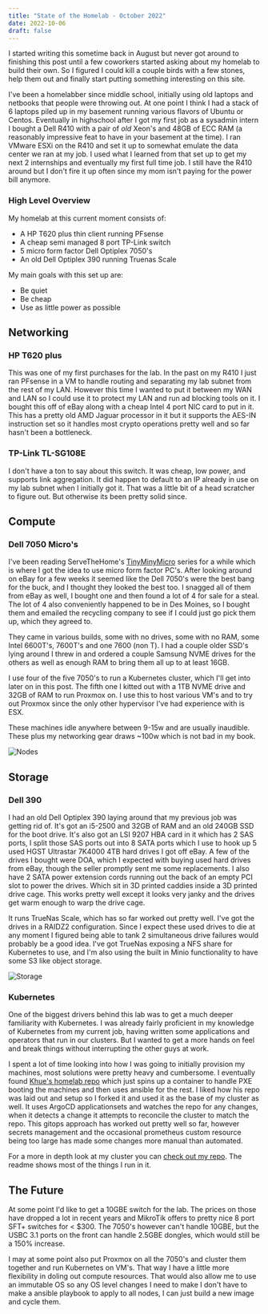 ```yaml
---
title: "State of the Homelab - October 2022"
date: 2022-10-06
draft: false
---
```


I started writing this sometime back in August but never got around to finishing this post until
a few coworkers started asking about my homelab to build their own. So I figured I could kill a
couple birds with a few stones, help them out and finally start putting something interesting
on this site.

I've been a homelabber since middle school, initially using old laptops and netbooks that people
were throwing out. At one point I think I had a stack of 6 laptops piled up in my basement running
various flavors of Ubuntu or Centos. Eventually in highschool after I got my first job as a sysadmin
intern I bought a Dell R410 with a pair of *old* Xeon's and 48GB of ECC RAM (a reasonably impressive feat
to have in your basement at the time). I ran VMware ESXi on the R410 and set it up to somewhat emulate
the data center we ran at my job. I used what I learned from that set up to get my next 2 
internships and eventually my first full time job. I still have the R410 around but I don't fire it
up often since my mom isn't paying for the power bill anymore. 

### High Level Overview
My homelab at this current moment consists of:
 - A HP T620 plus thin client running PFsense
 - A cheap semi managed 8 port TP-Link switch
 - 5 micro form factor Dell Optiplex 7050's
 - An old Dell Optiplex 390 running Truenas Scale

My main goals with this set up are:
 - Be quiet
 - Be cheap
 - Use as little power as possible

## Networking
### HP T620 plus
This was one of my first purchases for the lab. In the past on my R410 I just ran PFsense in a VM to handle
routing and separating my lab subnet from the rest of my LAN. However this time I wanted to put it between 
my WAN and LAN so I could use it to protect my LAN and run ad blocking tools on it. I bought this off of
eBay along with a cheap Intel 4 port NIC card to put in it. This has a pretty old AMD Jaguar processor in it
but it supports the AES-IN instruction set so it handles most crypto operations pretty well and so far hasn't
been a bottleneck. 

### TP-Link TL-SG108E
I don't have a ton to say about this switch. It was cheap, low power, and supports link aggregation.
It did happen to default to an IP already in use on my lab subnet when I initially got it. That was a little
bit of a head scratcher to figure out. But otherwise its been pretty solid since.

## Compute
### Dell 7050 Micro's
I've been reading ServeTheHome's [TinyMinyMicro](https://www.servethehome.com/tag/tinyminimicro/) 
series for a while which is where I got the idea to use micro form factor PC's. After looking around 
on eBay for a few weeks it seemed like the Dell 7050's were the best bang for the buck, and I thought 
they looked the best too. I snagged all of them from eBay as well, I bought one
and then found a lot of 4 for sale for a steal. The lot of 4 also conveniently happened to be in Des Moines, so I 
bought them and emailed the recycling company to see if I could just go pick them up, which they agreed to.

They came in various builds, some with no drives, some with no RAM, some Intel 6600T's, 7600T's and one 7600 (non T). 
I had a couple older SSD's lying around I threw in and ordered a couple Samsung NVME drives for the others as well 
as enough RAM to bring them all up to at least 16GB.

I use four of the five 7050's to run a Kubernetes cluster, which I'll get into later on in this post.
The fifth one I kitted out with a 1TB NVME drive and 32GB of RAM to run Proxmox on. I use this to host various VM's
and to try out Proxmox since the only other hypervisor I've had experience with is ESX.

These machines idle anywhere between 9-15w and are usually inaudible. These plus my networking gear draws ~100w which
is not bad in my book.

![Nodes](/images/nodes.jpeg)

## Storage
### Dell 390
I had an old Dell Optiplex 390 laying around that my previous job was getting rid of. It's got an i5-2500 and 
32GB of RAM and an old 240GB SSD for the boot drive. It's also got an LSI 9207 HBA card in it which has 2 SAS ports,
I split those SAS ports out into 8 SATA ports which I use to hook up 5 used HGST Ultrastar 7K4000 4TB hard drives I got
off eBay. A few of the drives I bought were DOA, which I expected with buying used hard drives from eBay, though the 
seller promptly sent me some replacements. I also have 2 SATA power extension cords running out the back of an empty 
PCI slot to power the drives. Which sit in 3D printed caddies inside a 3D printed drive cage. This works pretty well 
except it looks very janky and the drives get warm enough to warp the drive cage. 

It runs TrueNas Scale, which has so far worked out pretty well. I've got the drives in a RAIDZ2 configuration.
Since I expect these used drives to die at any moment I figured being able to tank 2 simultaneous drive failures 
would probably be a good idea. I've got TrueNas exposing a NFS share for Kubernetes to use, and I'm also using the 
built in Minio functionality to have some S3 like object storage.

![Storage](/images/storage.jpeg)

### Kubernetes
One of the biggest drivers behind this lab was to get a much deeper familiarity with Kubernetes. I was already fairly 
proficient in my knowledge of Kubernetes from my current job, having written some applications and operators that 
run in our clusters. But I wanted to get a more hands on feel and break things without interrupting the other guys
at work. 

I spent a lot of time looking into how I was going to initially provision my machines, most solutions were pretty heavy
and cumbersome. I eventually found [Khue's homelab repo](https://github.com/khuedoan/homelab) which just spins up a 
container to handle PXE booting the machines and then uses ansible for the rest. I liked how his repo was laid out 
and setup so I forked it and used it as the base of my cluster as well. It uses ArgoCD applicationsets and watches
the repo for any changes, when it detects a change it attempts to reconcile the cluster to match the repo. This gitops
approach has worked out pretty well so far, however secrets management and the occasional prometheus custom resource
being too large has made some changes more manual than automated. 

For a more in depth look at my cluster you can [check out my repo](https://github.com/zanehala/homelab). 
The readme shows most of the things I run in it.

## The Future
At some point I'd like to get a 10GBE switch for the lab. The prices on those have dropped a lot in recent years and
MikroTik offers to pretty nice 8 port SFT+ switches for < $300. The 7050's however can't handle 10GBE, but the USBC 3.1 
ports on the front can handle 2.5GBE dongles, which would still be a 150% increase.

I may at some point also put Proxmox on all the 7050's and cluster them together and run Kubernetes on VM's. That way I
have a little more flexibility in doling out compute resources. That would also allow me to use an immutable OS so any 
OS level changes I need to make I don't have to make a ansible playbook to apply to all nodes, I can just build a new image
and cycle them.